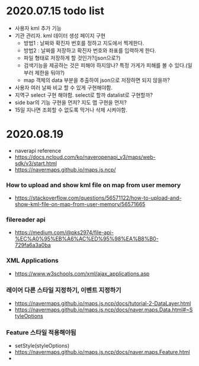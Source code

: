 # 2020.07.15 todo list
- 사용자 kml 추가 기능
- 기관 관리자. kml 데이터 생성 페이지 구현
    - 방법1 : 날짜와 확진자 번호를 정하고 지도에서 찍게한다.
    - 방법2 : 날짜를 저장하고 확진자 번호와 좌표를 입력하게 한다.
    - 파일 형태로 저장하게 할 것인가?(json으로?)
    - 검색기능을 제공하는 것은 피해야 하지않나? 특정 가게가 피해를 볼 수 있다.(일부러 제한을 둬야?)
    - map 객체의 data 부분을 추출하여 json으로 저장하면 되지 않을까?
- 사용자 여러 날짜 비교 할 수 있게 구현해야함.
- 지역구 select 구현 해야함. select로 할까 datalist로 구현할까?
- side bar의 기능 구현을 먼저? 지도 맵 구현을 먼저?
- 15일 지나면 조회할 수 없도록 막거나 삭제 시켜야함.

# 2020.08.19
- naverapi reference
- https://docs.ncloud.com/ko/naveropenapi_v3/maps/web-sdk/v3/start.html
- https://navermaps.github.io/maps.js.ncp/

### How to upload and show kml file on map from user memory
- https://stackoverflow.com/questions/56571122/how-to-upload-and-show-kml-file-on-map-from-user-memory/56571665

### filereader api
- https://medium.com/@pks2974/file-api-%EC%A0%95%EB%A6%AC%ED%95%98%EA%B8%B0-729fa6a3a0ba

### XML Applications
- https://www.w3schools.com/xml/ajax_applications.asp


### 레이어 다른 스타일 지정하기, 이벤트 지정하기
- https://navermaps.github.io/maps.js.ncp/docs/tutorial-2-DataLayer.html
- https://navermaps.github.io/maps.js.ncp/docs/naver.maps.Data.html#~StyleOptions

### Feature 스타일 적용해야됨
- setStyle(styleOptions)
- https://navermaps.github.io/maps.js.ncp/docs/naver.maps.Feature.html
- 